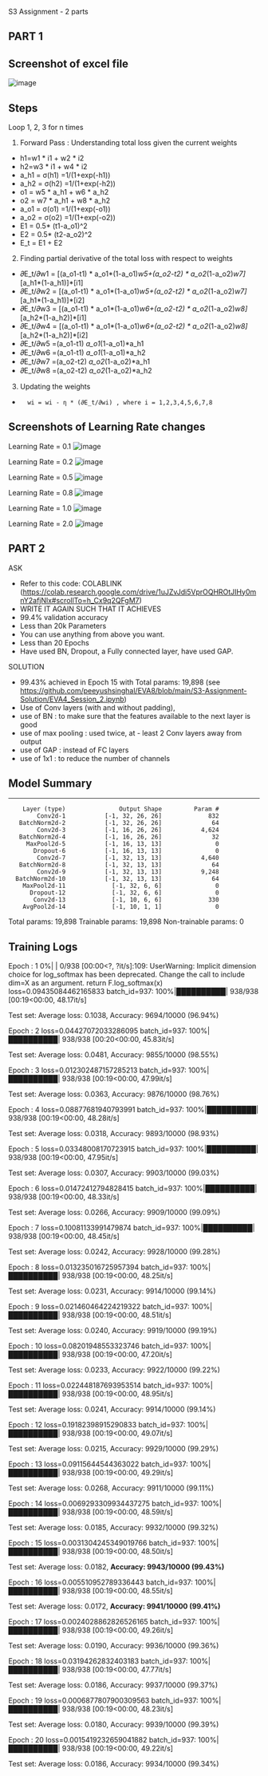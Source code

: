S3 Assignment - 2 parts

PART 1
------
Screenshot of excel file
-----------------------
![image](https://user-images.githubusercontent.com/10797988/212402042-d6e219ae-abf7-4eb3-b370-4a3a5ade6f79.png)

Steps
--------
Loop 1, 2, 3 for n times
1. Forward Pass : Understanding total loss given the current weights
		
- h1=w1 * i1 + w2 * i2			
- h2=w3 * i1 + w4 * i2			
- a_h1 = σ(h1) =1/(1+exp(-h1))			
- a_h2 = σ(h2) =1/(1+exp(-h2))			
- o1 = w5 * a_h1 + w6 * a_h2 			
- o2 = w7 * a_h1 + w8 * a_h2 			
- a_o1 = σ(o1) =1/(1+exp(-o1))			
- a_o2 = σ(o2) =1/(1+exp(-o2))			
- E1 = 0.5* (t1-a_o1)^2			
- E2 = 0.5* (t2-a_o2)^2			
- E_t = E1 + E2			

2. Finding partial derivative of the total loss with respect to weights
- 𝜕E_t/𝜕w1 = [(a_o1-t1) * a_o1*(1-a_o1)*w5+(a_o2-t2) * a_o2*(1-a_o2)*w7]*[a_h1*(1-a_h1)]*[i1]
- 𝜕E_t/𝜕w2 = [(a_o1-t1) * a_o1*(1-a_o1)*w5+(a_o2-t2) * a_o2*(1-a_o2)*w7]*[a_h1*(1-a_h1)]*[i2]
- 𝜕E_t/𝜕w3 = [(a_o1-t1) * a_o1*(1-a_o1)*w6+(a_o2-t2) * a_o2*(1-a_o2)*w8]*[a_h2*(1-a_h2)]*[i1]
- 𝜕E_t/𝜕w4 = [(a_o1-t1) * a_o1*(1-a_o1)*w6+(a_o2-t2) * a_o2*(1-a_o2)*w8]*[a_h2*(1-a_h2)]*[i2]
- 𝜕E_t/𝜕w5 =(a_o1-t1) *a_o1*(1-a_o1)*a_h1
- 𝜕E_t/𝜕w6 =(a_o1-t1) *a_o1*(1-a_o1)*a_h2
- 𝜕E_t/𝜕w7 =(a_o2-t2) *a_o2*(1-a_o2)*a_h1
- 𝜕E_t/𝜕w8 =(a_o2-t2) *a_o2*(1-a_o2)*a_h2

3. Updating the weights 
-       wi = wi - η * (𝜕E_t/𝜕wi) , where i = 1,2,3,4,5,6,7,8


Screenshots of Learning Rate changes
-----------------
Learning Rate = 0.1
![image](https://user-images.githubusercontent.com/10797988/212402229-eedd7164-b65a-4a37-bc8b-c1f1953b68c9.png)

Learning Rate = 0.2
![image](https://user-images.githubusercontent.com/10797988/212402259-695bf291-1cf0-487b-b196-33fd2516c947.png)


Learning Rate = 0.5
![image](https://user-images.githubusercontent.com/10797988/212402274-94a8b91e-8978-4ba0-8610-70ed858e944c.png)


Learning Rate = 0.8
![image](https://user-images.githubusercontent.com/10797988/212402292-8f592a45-3c1a-48eb-bbd2-8a83fc36fa2d.png)

Learning Rate = 1.0
![image](https://user-images.githubusercontent.com/10797988/212402308-78b4c55e-fe12-4d7c-836d-ea14a75b0712.png)

Learning Rate = 2.0
![image](https://user-images.githubusercontent.com/10797988/212402318-a0b5226a-a242-467f-99ce-da65e4ad412e.png)



PART 2
------
ASK
- Refer to this code: COLABLINK (https://colab.research.google.com/drive/1uJZvJdi5VprOQHROtJIHy0mnY2afjNlx#scrollTo=h_Cx9q2QFgM7)
- WRITE IT AGAIN SUCH THAT IT ACHIEVES
- 99.4% validation accuracy
- Less than 20k Parameters
- You can use anything from above you want. 
- Less than 20 Epochs
- Have used BN, Dropout, a Fully connected layer, have used GAP. 

SOLUTION
- 99.43% achieved in Epoch 15 with Total params: 19,898 (see https://github.com/peeyushsinghal/EVA8/blob/main/S3-Assignment-Solution/EVA4_Session_2.ipynb)
- Use of Conv layers (with and without padding), 
- use of BN : to make sure that the features available to the next layer is good
- use of max pooling : used twice, at - least 2 Conv layers away from output
- use of GAP : instead of FC layers
- use of 1x1 : to reduce the number of channels

Model Summary
------------
----------------------------------------------------------------
        Layer (type)               Output Shape         Param #
            Conv2d-1           [-1, 32, 26, 26]             832
       BatchNorm2d-2           [-1, 32, 26, 26]              64
            Conv2d-3           [-1, 16, 26, 26]           4,624
       BatchNorm2d-4           [-1, 16, 26, 26]              32
         MaxPool2d-5           [-1, 16, 13, 13]               0
           Dropout-6           [-1, 16, 13, 13]               0
            Conv2d-7           [-1, 32, 13, 13]           4,640
       BatchNorm2d-8           [-1, 32, 13, 13]              64
            Conv2d-9           [-1, 32, 13, 13]           9,248
      BatchNorm2d-10           [-1, 32, 13, 13]              64
        MaxPool2d-11             [-1, 32, 6, 6]               0
          Dropout-12             [-1, 32, 6, 6]               0
           Conv2d-13             [-1, 10, 6, 6]             330
        AvgPool2d-14             [-1, 10, 1, 1]               0
	
Total params: 19,898
Trainable params: 19,898
Non-trainable params: 0

Training Logs
------------
Epoch : 1
  0%|          | 0/938 [00:00<?, ?it/s]<ipython-input-50-c392a1a1881b>:109: UserWarning: Implicit dimension choice for log_softmax has been deprecated. Change the call to include dim=X as an argument.
  return F.log_softmax(x)
loss=0.09435084462165833 batch_id=937: 100%|██████████| 938/938 [00:19<00:00, 48.17it/s]

Test set: Average loss: 0.1038, Accuracy: 9694/10000 (96.94%)

Epoch : 2
loss=0.04427072033286095 batch_id=937: 100%|██████████| 938/938 [00:20<00:00, 45.83it/s]

Test set: Average loss: 0.0481, Accuracy: 9855/10000 (98.55%)

Epoch : 3
loss=0.012302487157285213 batch_id=937: 100%|██████████| 938/938 [00:19<00:00, 47.99it/s]

Test set: Average loss: 0.0363, Accuracy: 9876/10000 (98.76%)

Epoch : 4
loss=0.08877681940793991 batch_id=937: 100%|██████████| 938/938 [00:19<00:00, 48.28it/s]

Test set: Average loss: 0.0318, Accuracy: 9893/10000 (98.93%)

Epoch : 5
loss=0.03348008170723915 batch_id=937: 100%|██████████| 938/938 [00:19<00:00, 47.95it/s]

Test set: Average loss: 0.0307, Accuracy: 9903/10000 (99.03%)

Epoch : 6
loss=0.01472412794828415 batch_id=937: 100%|██████████| 938/938 [00:19<00:00, 48.33it/s]

Test set: Average loss: 0.0266, Accuracy: 9909/10000 (99.09%)

Epoch : 7
loss=0.10081133991479874 batch_id=937: 100%|██████████| 938/938 [00:19<00:00, 48.45it/s]

Test set: Average loss: 0.0242, Accuracy: 9928/10000 (99.28%)

Epoch : 8
loss=0.013235016725957394 batch_id=937: 100%|██████████| 938/938 [00:19<00:00, 48.25it/s]

Test set: Average loss: 0.0231, Accuracy: 9914/10000 (99.14%)

Epoch : 9
loss=0.021460464224219322 batch_id=937: 100%|██████████| 938/938 [00:19<00:00, 48.51it/s]

Test set: Average loss: 0.0240, Accuracy: 9919/10000 (99.19%)

Epoch : 10
loss=0.08201948553323746 batch_id=937: 100%|██████████| 938/938 [00:19<00:00, 47.20it/s]

Test set: Average loss: 0.0233, Accuracy: 9922/10000 (99.22%)

Epoch : 11
loss=0.022448187693953514 batch_id=937: 100%|██████████| 938/938 [00:19<00:00, 48.95it/s]

Test set: Average loss: 0.0241, Accuracy: 9914/10000 (99.14%)

Epoch : 12
loss=0.19182398915290833 batch_id=937: 100%|██████████| 938/938 [00:19<00:00, 49.07it/s]

Test set: Average loss: 0.0215, Accuracy: 9929/10000 (99.29%)

Epoch : 13
loss=0.09115644544363022 batch_id=937: 100%|██████████| 938/938 [00:19<00:00, 49.29it/s]

Test set: Average loss: 0.0268, Accuracy: 9911/10000 (99.11%)

Epoch : 14
loss=0.0069293309934437275 batch_id=937: 100%|██████████| 938/938 [00:19<00:00, 48.59it/s]

Test set: Average loss: 0.0185, Accuracy: 9932/10000 (99.32%)

Epoch : 15
loss=0.0031304245349019766 batch_id=937: 100%|██████████| 938/938 [00:19<00:00, 48.50it/s]

Test set: Average loss: 0.0182, **Accuracy: 9943/10000 (99.43%)**

Epoch : 16
loss=0.005510952789336443 batch_id=937: 100%|██████████| 938/938 [00:19<00:00, 48.55it/s]

Test set: Average loss: 0.0172, **Accuracy: 9941/10000 (99.41%)**

Epoch : 17
loss=0.0024028862826526165 batch_id=937: 100%|██████████| 938/938 [00:19<00:00, 49.26it/s]

Test set: Average loss: 0.0190, Accuracy: 9936/10000 (99.36%)

Epoch : 18
loss=0.03194262832403183 batch_id=937: 100%|██████████| 938/938 [00:19<00:00, 47.77it/s]

Test set: Average loss: 0.0186, Accuracy: 9937/10000 (99.37%)

Epoch : 19
loss=0.0006877807900309563 batch_id=937: 100%|██████████| 938/938 [00:19<00:00, 48.23it/s]

Test set: Average loss: 0.0180, Accuracy: 9939/10000 (99.39%)

Epoch : 20
loss=0.0015419232659041882 batch_id=937: 100%|██████████| 938/938 [00:19<00:00, 49.22it/s]

Test set: Average loss: 0.0186, Accuracy: 9934/10000 (99.34%)
